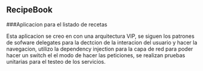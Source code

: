 ## RecipeBook

###Aplicacion para el listado de recetas

Esta aplicacion se creo en con una arquitectura VIP, se siguen los patrones de sofware delegates para la dectcion de la interacion del usuario y hacer la navegacion, utilizo la dependency injection para la capa de red para poder hacer un switch el el modo de hacer las peticiones, se realizan pruebas unitarias para el testeo de los servicios.
